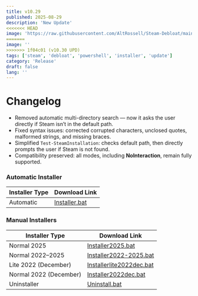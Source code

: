 ```yaml
---
title: v10.29
published: 2025-08-29
description: 'New Update'
<<<<<<< HEAD
image: 'https://raw.githubusercontent.com/AltRossell/Steam-Debloat/main/src/content/posts/assets/v10.29.png'
=======
image: ''
>>>>>>> 1f04c01 (v10.30 UPD)
tags: ['steam', 'debloat', 'powershell', 'installer', 'update']
category: 'Release'
draft: false 
lang: ''
---
```


# Changelog

- Removed automatic multi-directory search — now it asks the user directly if Steam isn’t in the default path.  
- Fixed syntax issues: corrected corrupted characters, unclosed quotes, malformed strings, and missing braces.  
- Simplified `Test-SteamInstallation`: checks default path, then directly prompts the user if Steam is not found.  
- Compatibility preserved: all modes, including **NoInteraction**, remain fully supported.  

### Automatic Installer
| Installer Type | Download Link |
|----------------|---------------|
| Automatic      | [Installer.bat](https://github.com/AltRossell/Steam-Debloat/releases/download/v10.29/Installer.bat) |

### Manual Installers
| Installer Type          | Download Link |
|-------------------------|---------------|
| Normal 2025             | [Installer2025.bat](https://github.com/AltRossell/Steam-Debloat/releases/download/v10.29/Installer2025.bat) |
| Normal 2022–2025        | [Installer2022-2025.bat](https://github.com/AltRossell/Steam-Debloat/releases/download/v10.29/Installer2022-2025.bat) |
| Lite 2022 (December)    | [Installerlite2022dec.bat](https://github.com/AltRossell/Steam-Debloat/releases/download/v10.29/Installer2022dec.bat) |
| Normal 2022 (December)  | [Installer2022dec.bat](https://github.com/AltRossell/Steam-Debloat/releases/download/v10.29/Installerlite2022dec.bat) |
| Uninstaller             | [Uninstall.bat](https://github.com/AltRossell/Steam-Debloat/releases/download/v10.29/Uninstall.bat) |
